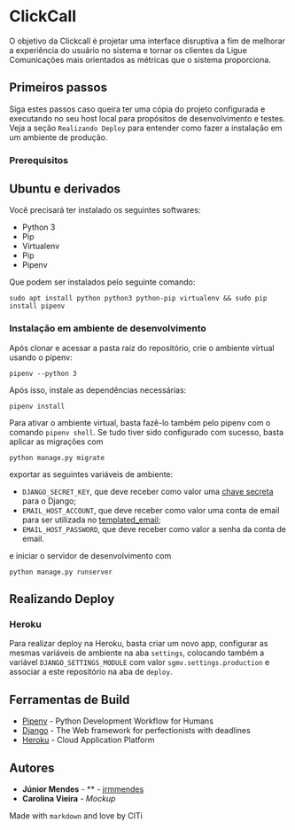 
# ClickCall
O objetivo da Clickcall é projetar uma interface disruptiva a fim de melhorar a experiência do usuário no sistema e tornar os clientes da Ligue Comunicações mais orientados as métricas que o sistema proporciona.

## Primeiros passos
Siga estes passos caso queira ter uma cópia do projeto configurada e executando no seu host local para propósitos de desenvolvimento e testes. Veja a seção `Realizando Deploy` para entender como fazer a instalação em um ambiente de produção.

### Prerequisitos
## Ubuntu e derivados
Você precisará ter instalado os seguintes softwares:
- Python 3
- Pip
- Virtualenv
- Pip
- Pipenv

Que podem ser instalados pelo seguinte comando:

```
sudo apt install python python3 python-pip virtualenv && sudo pip install pipenv 
```

### Instalação em ambiente de desenvolvimento
Após clonar e acessar a pasta raiz do repositório, crie o ambiente virtual usando o pipenv:

```
pipenv --python 3
```

Após isso, instale as dependências necessárias:

```
pipenv install
```

Para ativar o ambiente virtual, basta fazê-lo também pelo pipenv com o comando `pipenv shell`. Se tudo tiver sido configurado com sucesso, basta aplicar as migrações com 

```
python manage.py migrate
``` 
exportar as seguintes variáveis de ambiente:
- `DJANGO_SECRET_KEY`, que deve receber como valor uma [chave secreta](https://www.miniwebtool.com/django-secret-key-generator/) para o Django;
- `EMAIL_HOST_ACCOUNT`, que deve receber como valor uma conta de email para ser utilizada no [templated_email](https://djangopackages.org/packages/p/django-templated-email/);
- `EMAIL_HOST_PASSWORD`, que deve receber como valor a senha da conta de email.

e iniciar o servidor de desenvolvimento com 

```
python manage.py runserver
``` 


## Realizando Deploy
### Heroku
Para realizar deploy na Heroku, basta criar um novo app, configurar as mesmas variáveis de ambiente na aba `settings`, colocando também a variável `DJANGO_SETTINGS_MODULE` com valor `sgmv.settings.production` e associar a este repositório na aba de `deploy`.

## Ferramentas de Build
* [Pipenv](https://github.com/pypa/pipenv) - Python Development Workflow for Humans
* [Django](https://www.djangoproject.com/) - The Web framework for perfectionists with deadlines
* [Heroku](https://www.heroku.com) - Cloud Application Platform

## Autores
* **Júnior Mendes** - ** - [jrmmendes](https://github.com/jrmmendes)
* **Carolina Vieira** - *Mockup*

Made with `markdown` and love by CITi
